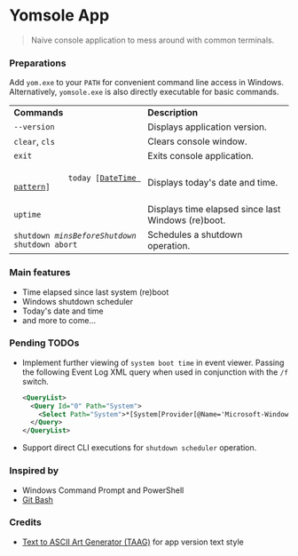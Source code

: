 
# Yomsole App

> Naive console application to mess around with common terminals.

### Preparations
Add `yom.exe` to your `PATH` for convenient command line access in Windows. Alternatively, `yomsole.exe` is also directly executable for basic commands.

<table>
	<tr>
		<td><strong>Commands<strong></td>
		<td><strong>Description</strong></td>
	</tr>
	<tr>
		<td><code>--version</code></td>
		<td>Displays application version.</td>
	</tr>	
	<tr>
		<td>
			<code>clear</code>,
			<code>cls</code>
		</td>
		<td>Clears console window.</td>
	</tr>
	<tr>
		<td>
			<code>exit</code>
		</td>
		<td>Exits console application.</td>
	</tr>
	<tr>
		<td>
			<code>
			today [<a href="https://msdn.microsoft.com/en-us/library/az4se3k1(v=vs.85).aspx" target="_blank">DateTime pattern</a>]
			</code>
		</td>
		<td>Displays today's date and time.</td>
	</tr>
	<tr>
		<td><code>uptime</code></td>
		<td>Displays time elapsed since last Windows (re)boot.</td>
	</tr>
	<tr>
		<td>
			<code>shutdown <em>minsBeforeShutdown</em></code><br>
			<code>shutdown abort</code>
		</td>
		<td>Schedules a shutdown operation.</td>
	</tr>
</table>

### Main features

 - Time elapsed since last system (re)boot
 - Windows shutdown scheduler
 - Today's date and time
 - and more to come...

### Pending TODOs
 - Implement further viewing of `system boot time` in event viewer. Passing the following Event Log XML query when used in conjunction with the `/f` switch.
	```xml
	<QueryList>
	  <Query Id="0" Path="System">
	    <Select Path="System">*[System[Provider[@Name='Microsoft-Windows-Winlogon'] and (EventID=7001) and TimeCreated[timediff(@SystemTime) &lt;= 43200000]]]</Select>
	  </Query>
	</QueryList>
	```
 - Support direct CLI executions for `shutdown scheduler` operation.

### Inspired by
- Windows Command Prompt and PowerShell
- <a href="https://git-scm.com" target="_blank">Git Bash</a>

### Credits
- <a href="http://patorjk.com/software/taag" target="_blank">Text to ASCII Art Generator (TAAG)</a> for app version text style
